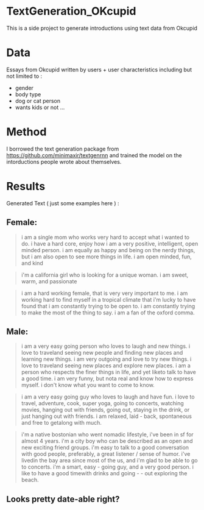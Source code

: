 # TextGeneration_OKcupid
This is a side project to generate introductions using text data from Okcupid 


# Data

Essays from Okcupid written by users + user characteristics including but not limited to : 
- gender
- body type
- dog or cat person
- wants kids or not ...


# Method

I borrowed the text generation package from https://github.com/minimaxir/textgenrnn and trained the model on the intorductions people wrote about themselves. 

# Results 

Generated Text ( just some examples here ) :  
## Female: 
> i am a single mom who works very hard to accept what i wanted to do. i have a hard core, enjoy how i am a very positive, intelligent, open minded person. i am equally as happy and being on the nerdy things, but i am also open to see more things in life. i am open minded, fun, and kind

> i'm a california girl who is looking for a unique woman. i am sweet, warm, and passionate

> i am a hard working female, that is very very important to me. i am working hard to find myself in a tropical climate that i'm lucky to have found that i am constantly trying to be open to. i am constantly trying to make the most of the thing to say. i am a fan of the oxford comma.

## Male: 
> i am a very easy going person who loves to laugh and new things. i love to traveland seeing new people and finding new places and learning new things. i am very outgoing and love to try new things. i love to traveland seeing new places and explore new places. i am a person who respects the finer things in life, and yet liketo talk to have a good time. i am very funny, but nota real and know how to express myself. i don't know what you want to come to know.

> i am a very easy going guy who loves to laugh and have fun. i love to travel, adventure, cook, super yoga, going to concerts, watching movies, hanging out with friends, going out, staying in the drink, or just hanging out with friends. i am relaxed, laid - back, spontaneous and free to getalong with much.

> i'm a native bostonian who went nomadic lifestyle, i've been in sf for almost 4 years. i'm a city boy who can be described as an open and new exciting friend groups. i'm easy to talk to a good conversation with good people, preferably, a great listener / sense of humor. i've livedin the bay area since most of the us, and i'm glad to be able to go to concerts. i'm a smart, easy - going guy, and a very good person. i like to have a good timewith drinks and going - - out exploring the beach.

 ## Looks pretty date-able right? 
